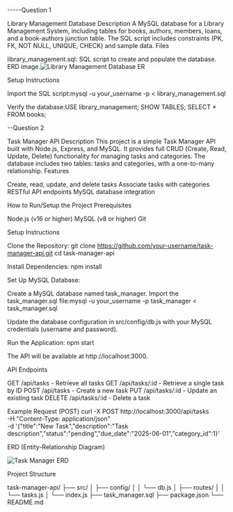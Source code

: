 -----Question 1

Library Management Database
Description
A MySQL database for a Library Management System, including tables for books, authors, members, loans, and a book-authors junction table. The SQL script includes constraints (PK, FK, NOT NULL, UNIQUE, CHECK) and sample data.
Files

library_management.sql: SQL script to create and populate the database.
ERD image.![Library Management Database ER](https://github.com/user-attachments/assets/05b4cd13-866e-4296-91aa-ec36c9b232c1)


Setup Instructions

Import the SQL script:mysql -u your_username -p < library_management.sql


Verify the database:USE library_management;
SHOW TABLES;
SELECT * FROM books;








--Question 2


Task Manager API
Description
This project is a simple Task Manager API built with Node.js, Express, and MySQL. It provides full CRUD (Create, Read, Update, Delete) functionality for managing tasks and categories. The database includes two tables: tasks and categories, with a one-to-many relationship.
Features

Create, read, update, and delete tasks
Associate tasks with categories
RESTful API endpoints
MySQL database integration

How to Run/Setup the Project
Prerequisites

Node.js (v16 or higher)
MySQL (v8 or higher)
Git

Setup Instructions

Clone the Repository:
git clone https://github.com/your-username/task-manager-api.git
cd task-manager-api


Install Dependencies:
npm install


Set Up MySQL Database:

Create a MySQL database named task_manager.
Import the task_manager.sql file:mysql -u your_username -p task_manager < task_manager.sql


Update the database configuration in src/config/db.js with your MySQL credentials (username and password).


Run the Application:
npm start

The API will be available at http://localhost:3000.


API Endpoints

GET /api/tasks - Retrieve all tasks
GET /api/tasks/:id - Retrieve a single task by ID
POST /api/tasks - Create a new task
PUT /api/tasks/:id - Update an existing task
DELETE /api/tasks/:id - Delete a task

Example Request (POST)
curl -X POST http://localhost:3000/api/tasks \
-H "Content-Type: application/json" \
-d '{"title":"New Task","description":"Task description","status":"pending","due_date":"2025-06-01","category_id":1}'

ERD (Entity-Relationship Diagram)



![Task Manager ERD](https://github.com/user-attachments/assets/bd1b6763-408c-4984-a751-8f961f7ea499)






Project Structure


task-manager-api/
├── src/
│   ├── config/
│   │   └── db.js
│   ├── routes/
│   │   └── tasks.js
│   └── index.js
├── task_manager.sql
├── package.json
└── README.md

